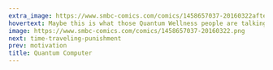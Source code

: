```yaml
---
extra_image: https://www.smbc-comics.com/comics/1458657037-20160322after.png
hovertext: Maybe this is what those Quantum Wellness people are talking about.
image: https://www.smbc-comics.com/comics/1458657037-20160322.png
next: time-traveling-punishment
prev: motivation
title: Quantum Computer
---
```

